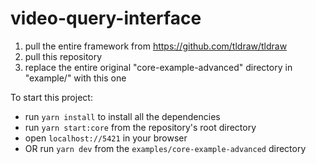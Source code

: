 # video-query-interface

1. pull the entire framework from https://github.com/tldraw/tldraw
2. pull this repository
3. replace the entire original "core-example-advanced" directory in "example/" with this one


To start this project:

- run `yarn install` to install all the dependencies
- run `yarn start:core` from the repository's root directory
- open `localhost://5421` in your browser
- OR run `yarn dev` from the `examples/core-example-advanced` directory
